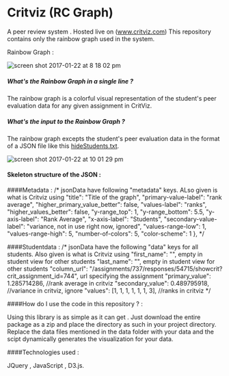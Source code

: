 # Critviz (RC Graph)
A peer review system . Hosted live on (www.critviz.com) 
This repository contains only the rainbow graph used in the system.

Rainbow Graph :

![screen shot 2017-01-22 at 8 18 02 pm](https://cloud.githubusercontent.com/assets/9432757/22190371/107172e4-e0e0-11e6-9305-68f3d061b241.png)

##### What's the Rainbow Graph in a single line ? 
The rainbow graph is a colorful visual representation of the student's peer evaluation data for any given assignment in CritViz. 

##### What's the input to the Rainbow Graph ? 
The rainbow graph excepts the student's peer evaluation data in the format of a JSON file like this [hideStudents.txt](https://github.com/JaharshKotha/Critviz/files/722651/hideStudents.txt).

![screen shot 2017-01-22 at 10 01 29 pm](https://cloud.githubusercontent.com/assets/9432757/22192141/808634f8-e0ee-11e6-84be-0464c9e5266e.png)


#### Skeleton structure of the JSON : 

####Metadata : 
/* jsonData have following "metadata" keys. ALso given is what is Critviz using
 "title": "Title of the graph",
 "primary-value-label": "rank average",
 "higher_primary_value_better": false,
 "values-label": "ranks",
 "higher_values_better": false,
 "y-range_top": 1,
 "y-range_bottom": 5.5,
 "y-axis-label": "Rank Average",
 "x-axis-label": "Students",
 "secondary-value-label": "variance, not in use right now, ignored",
 "values-range-low": 1,
 "values-range-high": 5,
 "number-of-colors": 5,
 "color-scheme": 1
 },
 */

####Studentdata : 
/* jsonData have the following "data" keys for all students. Also given is what is Critviz using
 "first_name": "", empty in student view for other students
 "last_name": "", empty in student view for other students
 "column_url": "/assignments/737/responses/54715/showcrit?crit_assignment_id=744", url specifying the assignment
 "primary_value": 1.285714286, //rank average in critviz
 "secondary_value": 0.489795918, //variance in critviz, ignore
 "values": [1, 1, 1, 1, 1, 1, 3], //ranks in critviz
 */
 
 
 ####How do I use the code in this repository ? :
 
 Using this library is as simple as it can get . Just download the entire package as a zip and place the directory as such in your project directory. Replace the data files mentioned in the data folder with your data and the scipt dynamically generates the visualization for your data.
 
 
 
 ####Technologies used : 
 
 JQuery , JavaScript , D3.js.
 
 
 
 
 
